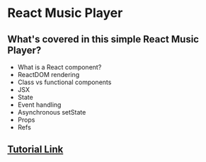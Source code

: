 # React Music Player

## What's covered in this simple React Music Player?
- What is a React component?
- ReactDOM rendering
- Class vs functional components
- JSX
- State
- Event handling
- Asynchronous setState
- Props
- Refs

## [Tutorial Link](https://medium.freecodecamp.org/everything-you-need-to-know-about-react-eaedf53238c4)